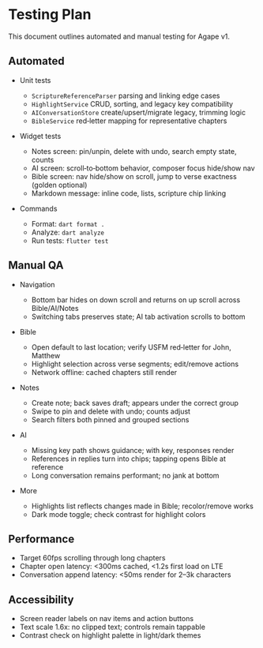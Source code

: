 # Testing Plan

This document outlines automated and manual testing for Agape v1.

## Automated

- Unit tests
  - `ScriptureReferenceParser` parsing and linking edge cases
  - `HighlightService` CRUD, sorting, and legacy key compatibility
  - `AIConversationStore` create/upsert/migrate legacy, trimming logic
  - `BibleService` red‑letter mapping for representative chapters

- Widget tests
  - Notes screen: pin/unpin, delete with undo, search empty state, counts
  - AI screen: scroll‑to‑bottom behavior, composer focus hide/show nav
  - Bible screen: nav hide/show on scroll, jump to verse exactness (golden optional)
  - Markdown message: inline code, lists, scripture chip linking

- Commands
  - Format: `dart format .`
  - Analyze: `dart analyze`
  - Run tests: `flutter test`

## Manual QA

- Navigation
  - Bottom bar hides on down scroll and returns on up scroll across Bible/AI/Notes
  - Switching tabs preserves state; AI tab activation scrolls to bottom

- Bible
  - Open default to last location; verify USFM red‑letter for John, Matthew
  - Highlight selection across verse segments; edit/remove actions
  - Network offline: cached chapters still render

- Notes
  - Create note; back saves draft; appears under the correct group
  - Swipe to pin and delete with undo; counts adjust
  - Search filters both pinned and grouped sections

- AI
  - Missing key path shows guidance; with key, responses render
  - References in replies turn into chips; tapping opens Bible at reference
  - Long conversation remains performant; no jank at bottom

- More
  - Highlights list reflects changes made in Bible; recolor/remove works
  - Dark mode toggle; check contrast for highlight colors

## Performance

- Target 60fps scrolling through long chapters
- Chapter open latency: <300ms cached, <1.2s first load on LTE
- Conversation append latency: <50ms render for 2–3k characters

## Accessibility

- Screen reader labels on nav items and action buttons
- Text scale 1.6x: no clipped text; controls remain tappable
- Contrast check on highlight palette in light/dark themes

